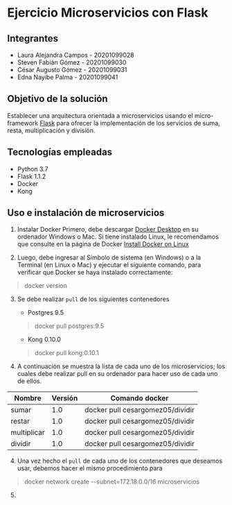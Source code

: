 # Ejercicio Microservicios con Flask

## Integrantes
* Laura Alejandra Campos - 20201099028
* Steven Fabián Gómez - 20201099030
* César Augusto Gómez - 20201099031
* Edna Nayibe Palma - 20201099041

## Objetivo de la solución
Establecer una arquitectura orientada a microservicios usando el micro-framework [Flask](https://flask.palletsprojects.com/en/1.1.x/) para ofrecer la implementación de los servicios de suma, resta, multiplicación y división.

## Tecnologías empleadas

* Python 3.7 
* Flask 1.1.2
* Docker
* Kong

## Uso e instalación de microservicios

1. Instalar Docker
Primero, debe descargar [Docker Desktop](https://www.docker.com/products/docker-desktop) en su ordenador Windows o Mac. Si tiene instalado Linux, le recomendamos que consulte en la página de Docker [Install Docker on Linux](https://runnable.com/docker/install-docker-on-linux)

2. Luego, debe ingresar al Símbolo de sistema (en Windows) o a la Terminal (en Linux o Mac) y ejecutar el siguiente comando, para verificar que Docker se haya instalado correctamente:
> docker version

3. Se debe realizar `pull` de los siguientes contenedores

    - Postgres 9.5
    > docker pull postgres:9.5
    - Kong 0.10.0
    > docker pull kong:0.10.1

3. A continuación se muestra la lista de cada uno de los microservicios; los cuales debe realizar pull en su ordenador para hacer uso de cada uno de ellos.

Nombre      | Versión | Comando docker
------------|---------|------------
sumar       | 1.0     | docker pull cesargomez05/dividir
restar      | 1.0     | docker pull cesargomez05/dividir
multiplicar | 1.0     | docker pull cesargomez05/dividir
dividir     | 1.0     | docker pull cesargomez05/dividir

4. Una vez hecho el `pull` de cada uno de los contenedores que deseamos usar, debemos hacer el mismo procedimiento para 
> docker network create --subnet=172.18.0.0/16 microservicios

5. 
